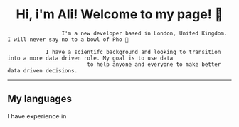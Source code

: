   <h1 align="center"> Hi, i'm Ali! Welcome to my page! 👋 </h1>

                     I'm a new developer based in London, United Kingdom. I will never say no to a bowl of Pho 🍜
                       
                I have a scientifc background and looking to transition into a more data driven role. My goal is to use data 
                             to help anyone and everyone to make better data driven decisions.       
---
## My languages
I have experience in 


<!--
**alih92/alih92** is a ✨ _special_ ✨ repository because its `README.md` (this file) appears on your GitHub profile.

Here are some ideas to get you started:

- 🔭 I’m currently working on ...
- 🌱 I’m currently learning ...
- 👯 I’m looking to collaborate on ...
- 🤔 I’m looking for help with ...
- 💬 Ask me about ...
- 📫 How to reach me: ...
- 😄 Pronouns: ...
- ⚡ Fun fact: ...
-->
